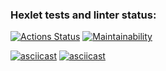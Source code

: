 ### Hexlet tests and linter status:
[![Actions Status](https://github.com/MartinMeer/java-project-61/actions/workflows/hexlet-check.yml/badge.svg)](https://github.com/MartinMeer/java-project-61/actions)
[![Maintainability](https://api.codeclimate.com/v1/badges/b1d8e2c48df6073f0d6d/maintainability)](https://codeclimate.com/github/MartinMeer/java-project-61/maintainability)

[![asciicast](https://asciinema.org/a/nccEkSIcGwmBEGeJQumEYanLM.svg)](https://asciinema.org/a/nccEkSIcGwmBEGeJQumEYanLM)
[![asciicast](https://asciinema.org/a/NkqCyxgGrPyFSqE1irY6QZMyT.svg)](https://asciinema.org/a/NkqCyxgGrPyFSqE1irY6QZMyT)
